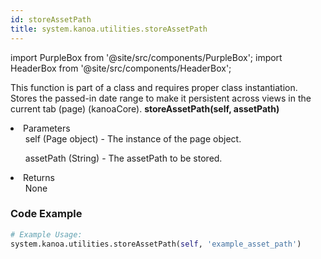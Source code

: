 ```yaml
---
id: storeAssetPath
title: system.kanoa.utilities.storeAssetPath
---
```


import PurpleBox from '@site/src/components/PurpleBox';
import HeaderBox from '@site/src/components/HeaderBox';

<PurpleBox>This function is part of a class and requires proper class instantiation.</PurpleBox>
<HeaderBox header="Description">Stores the passed-in date range to make it persistent across views in the current tab (page) (kanoaCore).</HeaderBox>
<HeaderBox header="Syntax">
    <b>storeAssetPath(self, assetPath)</b>
    <li>Parameters <br />
        <ul>self (Page object) - The instance of the page object.</ul>
        <ul>assetPath (String) - The assetPath to be stored.</ul>
    </li>
    <li>Returns <br />
        <ul>None</ul>
    </li>
</HeaderBox>

### Code Example

```python
# Example Usage:
system.kanoa.utilities.storeAssetPath(self, 'example_asset_path')


